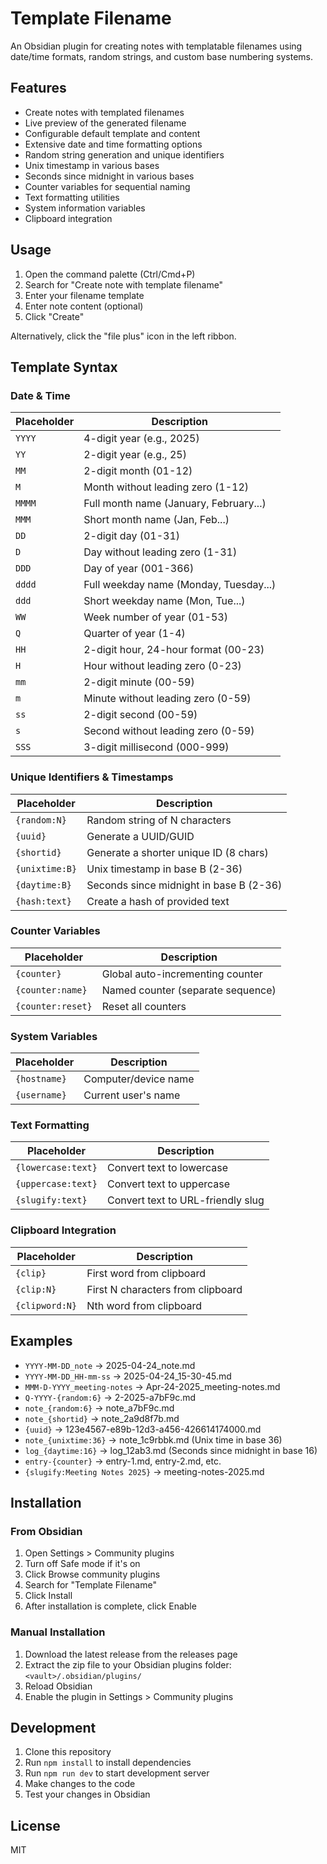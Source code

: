 # Template Filename

An Obsidian plugin for creating notes with templatable filenames using date/time formats, random strings, and custom base numbering systems.

## Features

- Create notes with templated filenames
- Live preview of the generated filename
- Configurable default template and content
- Extensive date and time formatting options
- Random string generation and unique identifiers
- Unix timestamp in various bases
- Seconds since midnight in various bases
- Counter variables for sequential naming
- Text formatting utilities
- System information variables
- Clipboard integration

## Usage

1. Open the command palette (Ctrl/Cmd+P)
2. Search for "Create note with template filename"
3. Enter your filename template
4. Enter note content (optional)
5. Click "Create"

Alternatively, click the "file plus" icon in the left ribbon.

## Template Syntax

### Date & Time

| Placeholder | Description |
|-------------|-------------|
| `YYYY` | 4-digit year (e.g., 2025) |
| `YY` | 2-digit year (e.g., 25) |
| `MM` | 2-digit month (01-12) |
| `M` | Month without leading zero (1-12) |
| `MMMM` | Full month name (January, February...) |
| `MMM` | Short month name (Jan, Feb...) |
| `DD` | 2-digit day (01-31) |
| `D` | Day without leading zero (1-31) |
| `DDD` | Day of year (001-366) |
| `dddd` | Full weekday name (Monday, Tuesday...) |
| `ddd` | Short weekday name (Mon, Tue...) |
| `WW` | Week number of year (01-53) |
| `Q` | Quarter of year (1-4) |
| `HH` | 2-digit hour, 24-hour format (00-23) |
| `H` | Hour without leading zero (0-23) |
| `mm` | 2-digit minute (00-59) |
| `m` | Minute without leading zero (0-59) |
| `ss` | 2-digit second (00-59) |
| `s` | Second without leading zero (0-59) |
| `SSS` | 3-digit millisecond (000-999) |

### Unique Identifiers & Timestamps

| Placeholder | Description |
|-------------|-------------|
| `{random:N}` | Random string of N characters |
| `{uuid}` | Generate a UUID/GUID |
| `{shortid}` | Generate a shorter unique ID (8 chars) |
| `{unixtime:B}` | Unix timestamp in base B (2-36) |
| `{daytime:B}` | Seconds since midnight in base B (2-36) |
| `{hash:text}` | Create a hash of provided text |

### Counter Variables

| Placeholder | Description |
|-------------|-------------|
| `{counter}` | Global auto-incrementing counter |
| `{counter:name}` | Named counter (separate sequence) |
| `{counter:reset}` | Reset all counters |

### System Variables

| Placeholder | Description |
|-------------|-------------|
| `{hostname}` | Computer/device name |
| `{username}` | Current user's name |

### Text Formatting

| Placeholder | Description |
|-------------|-------------|
| `{lowercase:text}` | Convert text to lowercase |
| `{uppercase:text}` | Convert text to uppercase |
| `{slugify:text}` | Convert text to URL-friendly slug |

### Clipboard Integration

| Placeholder | Description |
|-------------|-------------|
| `{clip}` | First word from clipboard |
| `{clip:N}` | First N characters from clipboard |
| `{clipword:N}` | Nth word from clipboard |

## Examples

- `YYYY-MM-DD_note` → 2025-04-24_note.md
- `YYYY-MM-DD_HH-mm-ss` → 2025-04-24_15-30-45.md
- `MMM-D-YYYY_meeting-notes` → Apr-24-2025_meeting-notes.md
- `Q-YYYY-{random:6}` → 2-2025-a7bF9c.md
- `note_{random:6}` → note_a7bF9c.md
- `note_{shortid}` → note_2a9d8f7b.md
- `{uuid}` → 123e4567-e89b-12d3-a456-426614174000.md
- `note_{unixtime:36}` → note_1c9rbbk.md (Unix time in base 36)
- `log_{daytime:16}` → log_12ab3.md (Seconds since midnight in base 16)
- `entry-{counter}` → entry-1.md, entry-2.md, etc.
- `{slugify:Meeting Notes 2025}` → meeting-notes-2025.md

## Installation

### From Obsidian

1. Open Settings > Community plugins
2. Turn off Safe mode if it's on
3. Click Browse community plugins
4. Search for "Template Filename"
5. Click Install
6. After installation is complete, click Enable

### Manual Installation

1. Download the latest release from the releases page
2. Extract the zip file to your Obsidian plugins folder: `<vault>/.obsidian/plugins/`
3. Reload Obsidian
4. Enable the plugin in Settings > Community plugins

## Development

1. Clone this repository
2. Run `npm install` to install dependencies
3. Run `npm run dev` to start development server
4. Make changes to the code
5. Test your changes in Obsidian

## License

MIT
